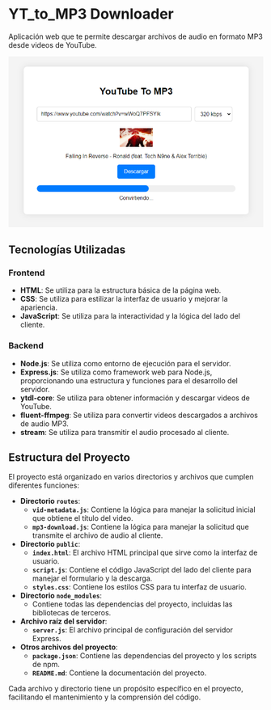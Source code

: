 # YT_to_MP3 Downloader

Aplicación web que te permite descargar archivos de audio en formato MP3 desde videos de YouTube.

![Texto alternativo](public\preview.png)

## Tecnologías Utilizadas

### Frontend

- **HTML**: Se utiliza para la estructura básica de la página web.
- **CSS**: Se utiliza para estilizar la interfaz de usuario y mejorar la apariencia.
- **JavaScript**: Se utiliza para la interactividad y la lógica del lado del cliente.

### Backend

- **Node.js**: Se utiliza como entorno de ejecución para el servidor.
- **Express.js**: Se utiliza como framework web para Node.js, proporcionando una estructura y funciones para el desarrollo del servidor.
- **ytdl-core**: Se utiliza para obtener información y descargar videos de YouTube.
- **fluent-ffmpeg**: Se utiliza para convertir videos descargados a archivos de audio MP3.
- **stream**: Se utiliza para transmitir el audio procesado al cliente.

## Estructura del Proyecto

El proyecto está organizado en varios directorios y archivos que cumplen diferentes funciones:

*   **Directorio `routes`**:
    *   **`vid-metadata.js`**: Contiene la lógica para manejar la solicitud inicial que obtiene el título del video.
    *   **`mp3-download.js`**: Contiene la lógica para manejar la solicitud que transmite el archivo de audio al cliente.
*   **Directorio `public`**:
    *   **`index.html`**: El archivo HTML principal que sirve como la interfaz de usuario.
    *   **`script.js`**: Contiene el código JavaScript del lado del cliente para manejar el formulario y la descarga.
    *   **`styles.css`**: Contiene los estilos CSS para tu interfaz de usuario.
*   **Directorio `node_modules`**:
    *   Contiene todas las dependencias del proyecto, incluidas las bibliotecas de terceros.
*   **Archivo raíz del servidor**:
    *   **`server.js`**: El archivo principal de configuración del servidor Express.
*   **Otros archivos del proyecto**:
    *   **`package.json`**: Contiene las dependencias del proyecto y los scripts de npm.
    *   **`README.md`**: Contiene la documentación del proyecto.

Cada archivo y directorio tiene un propósito específico en el proyecto, facilitando el mantenimiento y la comprensión del código.
